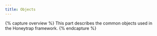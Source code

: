 ```yaml
---
title: Objects
---
```


{% capture overview %}
This part describes the common objects used in the Honeytrap framework.
{% endcapture %}
